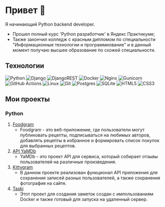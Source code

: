 # Привет 👋

Я начинающий Python backend developer.

- Прошел полный курс 'Python разработчик' в Яндекс Практикуме;
- Также закончил колледж с красным дипломом по специальности "Информационные технологии и программиование" и в данный момент получаю высшее образование по схожей специальности.

## Технологии

![Python](https://img.shields.io/badge/python-3670A0?style=for-the-badge&logo=python&logoColor=ffdd54)
![Django](https://img.shields.io/badge/django-%23092E20.svg?style=for-the-badge&logo=django&logoColor=white)
![DjangoREST](https://img.shields.io/badge/DJANGO-REST-ff1709?style=for-the-badge&logo=django&logoColor=white&color=ff1709&labelColor=gray)
![Docker](https://img.shields.io/badge/docker-%230db7ed.svg?style=for-the-badge&logo=docker&logoColor=white)
![Nginx](https://img.shields.io/badge/nginx-%23009639.svg?style=for-the-badge&logo=nginx&logoColor=white)
![Gunicorn](https://img.shields.io/badge/gunicorn-%298729.svg?style=for-the-badge&logo=gunicorn&logoColor=white)
![GitHub Actions](https://img.shields.io/badge/github%20actions-%232671E5.svg?style=for-the-badge&logo=githubactions&logoColor=white)
![Linux](https://img.shields.io/badge/Linux-FCC624?style=for-the-badge&logo=linux&logoColor=black)
![Git](https://img.shields.io/badge/git-%23F05033.svg?style=for-the-badge&logo=git&logoColor=white)
![Postgres](https://img.shields.io/badge/postgres-%23316192.svg?style=for-the-badge&logo=postgresql&logoColor=white)
![SQLite](https://img.shields.io/badge/sqlite-%2307405e.svg?style=for-the-badge&logo=sqlite&logoColor=white)
![HTML5](https://img.shields.io/badge/html5-%23E34F26.svg?style=for-the-badge&logo=html5&logoColor=white)
![CSS3](https://img.shields.io/badge/css3-%231572B6.svg?style=for-the-badge&logo=css3&logoColor=white)

## Мои проекты

### Python


1. [Foodgram](https://github.com/Kirill374mansurov/foodgram)
   - Foodgram - это веб-приложение, где пользователи могут публиковать рецепты, подписываться на любимых авторов, добавлять рецепты в избранное и формировать список покупок для выбранных рецептов.
2. [API YaMDb](https://github.com/Kirill374mansurov/api_yamdb)
   - YaMDb - это проект API для сервиса, который собирает отзывы пользователей на различные произведения.
3. [Kittygram](https://github.com/Kirill374mansurov/kittygram)
   - В данном проекте реализован функционал API приложения для сохранения записей разных пользователей, а также сохранения фотография на сайте.
4. [Taski](https://github.com/Kirill374mansurov/taski-docker)
   - Этот проект для создания заметок создан с импользованиям Docker и также готовый для запуска на удаленный сервер.
